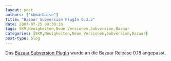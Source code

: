 ```yaml
---
layout: post
authors: ["khmarbaise"]
title: "Bazaar Subversion PlugIn 0.3.5"
date: 2007-07-25 09:39:18
tags: SKM,Neuigkeiten,Neue Versionen,Subversion,Bazaar
categories: [SKM,Neuigkeiten,Neue Versionen,Subversion,Bazaar]
post-type: blog
---
```

Das [Bazaar Subversion PlugIn](http://bazaar-vcs.org/BzrForeignBranches/Subversion?action=show&redirect=BzrSvn) wurde an die Bazaar Release 0.18 angepasst.
